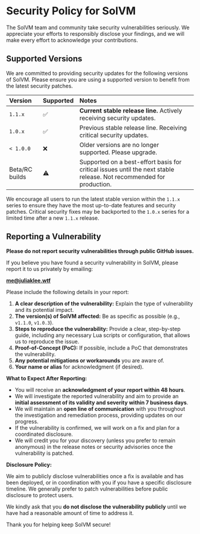 # Security Policy for SolVM

The SolVM team and community take security vulnerabilities seriously. We appreciate your efforts to responsibly disclose your findings, and we will make every effort to acknowledge your contributions.

## Supported Versions

We are committed to providing security updates for the following versions of SolVM. Please ensure you are using a supported version to benefit from the latest security patches.

| Version      | Supported          | Notes                                                                 |
| :----------- | :----------------- | :-------------------------------------------------------------------- |
| `1.1.x`      | :white_check_mark: | **Current stable release line.** Actively receiving security updates. |
| `1.0.x`      | :white_check_mark: | Previous stable release line. Receiving critical security updates.    |
| `< 1.0.0`    | :x:                | Older versions are no longer supported. Please upgrade.               |
| Beta/RC builds | :warning:          | Supported on a best-effort basis for critical issues until the next stable release. Not recommended for production. |

We encourage all users to run the latest stable version within the `1.1.x` series to ensure they have the most up-to-date features and security patches. Critical security fixes may be backported to the `1.0.x` series for a limited time after a new `1.1.x` release.

## Reporting a Vulnerability

**Please do not report security vulnerabilities through public GitHub issues.**

If you believe you have found a security vulnerability in SolVM, please report it to us privately by emailing:

**me@juliaklee.wtf**

Please include the following details in your report:

1.  **A clear description of the vulnerability:** Explain the type of vulnerability and its potential impact.
2.  **The version(s) of SolVM affected:** Be as specific as possible (e.g., `v1.1.0`, `v1.0.3`).
3.  **Steps to reproduce the vulnerability:** Provide a clear, step-by-step guide, including any necessary Lua scripts or configuration, that allows us to reproduce the issue.
4.  **Proof-of-Concept (PoC):** If possible, include a PoC that demonstrates the vulnerability.
5.  **Any potential mitigations or workarounds** you are aware of.
6.  **Your name or alias** for acknowledgment (if desired).

**What to Expect After Reporting:**

*   You will receive an **acknowledgment of your report within 48 hours**.
*   We will investigate the reported vulnerability and aim to provide an **initial assessment of its validity and severity within 7 business days**.
*   We will maintain an **open line of communication** with you throughout the investigation and remediation process, providing updates on our progress.
*   If the vulnerability is confirmed, we will work on a fix and plan for a coordinated disclosure.
*   We will credit you for your discovery (unless you prefer to remain anonymous) in the release notes or security advisories once the vulnerability is patched.

**Disclosure Policy:**

We aim to publicly disclose vulnerabilities once a fix is available and has been deployed, or in coordination with you if you have a specific disclosure timeline. We generally prefer to patch vulnerabilities before public disclosure to protect users.

We kindly ask that you **do not disclose the vulnerability publicly** until we have had a reasonable amount of time to address it.

Thank you for helping keep SolVM secure!
